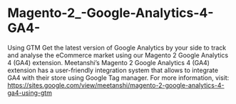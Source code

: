 # Magento-2_-Google-Analytics-4-GA4-
 Using GTM Get the latest version of Google Analytics by your side to track and analyse the eCommerce market using our Magento 2 Google Analytics 4 (GA4) extension. Meetanshi’s Magento 2 Google Analytics 4 (GA4) extension has a user-friendly integration system that allows to integrate GA4 with their store using Google Tag manager.   For more information, visit: https://sites.google.com/view/meetanshi/magento-2-google-analytics-4-ga4-using-gtm
